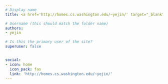 ```yaml
---
# Display name
title: <a href='http://homes.cs.washington.edu/~yejin/' target="_blank" rel="noopener noreferrer">Yejin Choi</a>

# Username (this should match the folder name)
authors:
- yejin

# Is this the primary user of the site?
superuser: false


social:
- icon: home
  icon_pack: fas
  link: 'http://homes.cs.washington.edu/~yejin/'
---
```

